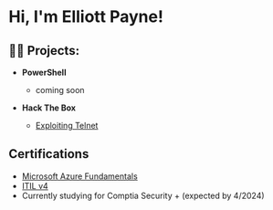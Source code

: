 <h1>Hi, I'm Elliott Payne! 

<h2>👨‍💻 Projects:</h2>

- <b>PowerShell</b>
  - coming soon
 
- <b>Hack The Box</b>
  - [Exploiting Telnet](https://github.com/Elliott-Payne/Hack-The-Box/blob/main/README.md)

<h2>Certifications</h2>

  - <a href="https://www.credly.com/badges/5ae04f30-df91-49e7-90e9-ddff8e2860c8/public_url" target="_blank"> Microsoft Azure Fundamentals<a/>
  - [ITIL v4](https://ibb.co/VgVSx7z)
  - Currently studying for Comptia Security + (expected by 4/2024)
